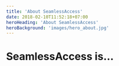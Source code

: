 ```yaml
---
title: 'About SeamlessAccess'
date: 2018-02-10T11:52:18+07:00
heroHeading: 'About SeamlessAccess'
heroBackground: 'images/hero_about.jpg'
---
```


# SeamlessAccess is...

